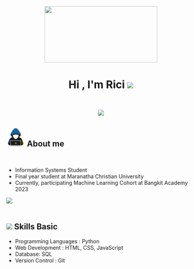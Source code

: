 
<div id="header" align="center">
  <img src="https://media1.giphy.com/media/Y4ak9Ki2GZCbJxAnJD/giphy.gif" width="300" height="150"/>
</div>
<h1 align="center"><b>Hi , I'm Rici </b><img src="https://media.giphy.com/media/hvRJCLFzcasrR4ia7z/giphy.gif" width="35"></h1>

<br>
<p align="center">
  <a href="https://github.com/DenverCoder1/readme-typing-svg"><img src="https://readme-typing-svg.herokuapp.com?font=Time+New+Roman&color=cyan&size=25&center=true&vCenter=true&width=600&height=100&lines=Information+System+Student"></a>
</p>



	
## <picture><img src = "https://github.com/0xAbdulKhalid/0xAbdulKhalid/raw/main/assets/mdImages/about_me.gif" width = 50px></picture> **About me**

<br>

- Information Systems Student
- Final year student at Maranatha Christian University
- Currently, participating Machine Learning Cohort at Bangkit Academy 2023

<img src="https://user-images.githubusercontent.com/73097560/115834477-dbab4500-a447-11eb-908a-139a6edaec5c.gif"><br><br>

## <img src="https://media2.giphy.com/media/QssGEmpkyEOhBCb7e1/giphy.gif?cid=ecf05e47a0n3gi1bfqntqmob8g9aid1oyj2wr3ds3mg700bl&rid=giphy.gif" width ="25"><b> Skills Basic</b>

- Programming Languages : Python
- Web Development : HTML, CSS, JavaScript
- Database: SQL
- Version Control : Git
